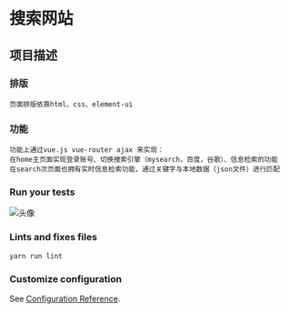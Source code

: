 # 搜索网站

## 项目描述
### 排版
```
页面排版依靠html、css、element-ui
```

### 功能
```
功能上通过vue.js vue-router ajax 来实现：
在home主页面实现登录账号、切换搜索引擎（mysearch，百度，谷歌）、信息检索的功能
在search次页面也拥有实时信息检索功能，通过关键字与本地数据（json文件）进行匹配
```

### Run your tests
![头像](https://github.com/HeTingwei/ReadmeLearn/blob/master/avatar1.jpg)

### Lints and fixes files
```
yarn run lint
```

### Customize configuration
See [Configuration Reference](https://cli.vuejs.org/config/).
